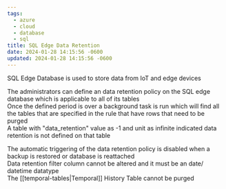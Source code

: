 ```yaml
---
tags:
  - azure
  - cloud
  - database
  - sql
title: SQL Edge Data Retention
date: 2024-01-28 14:15:56 -0600
updated: 2024-01-28 14:15:56 -0600
---
```


SQL Edge Database is used to store data from IoT and edge devices

The administrators can define an data retention policy on the SQL edge database which is applicable to all of its tables  
Once the defined period is over a background task is run which will find all the tables that are specified in the rule that have rows that need to be purged  
A table with "data_retention" value as -1 and unit as infinite indicated data retention is not defined on that table

The automatic triggering of the data retention policy is disabled when a backup is restored or database is reattached  
Data retention filter column cannot be altered and it must be an date/ datetime datatype  
The [[temporal-tables|Temporal]] History Table cannot be purged
